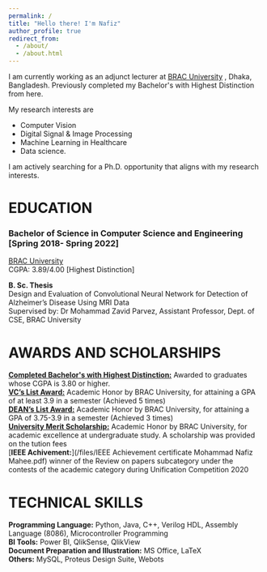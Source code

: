 ```yaml
---
permalink: /
title: "Hello there! I'm Nafiz"
author_profile: true
redirect_from: 
  - /about/
  - /about.html
---
```


I am currently working as an adjunct lecturer at [BRAC University](www.bracu.ac.bd) , Dhaka, Bangladesh. Previously completed my Bachelor's with Highest Distinction from here.

My research interests are 

* Computer Vision
* Digital Signal & Image Processing
* Machine Learning in Healthcare
* Data science.

I am actively searching for a Ph.D. opportunity that aligns with my research interests.

# EDUCATION

### Bachelor of Science in Computer Science and Engineering [Spring 2018- Spring 2022]  
[BRAC University](www.bracu.ac.bd)  
CGPA: 3.89/4.00 [Highest Distinction]

**B. Sc. Thesis**  
Design and Evaluation of Convolutional Neural Network for Detection of Alzheimer’s Disease Using MRI Data  
Supervised by: Dr Mohammad Zavid Parvez, Assistant Professor, Dept. of CSE, BRAC University



# AWARDS AND SCHOLARSHIPS

[**Completed Bachelor's with Highest Distinction:**](https://www.bracu.ac.bd/academics/office-registrar/policies-and-procedures/academic-standings-and-honors) Awarded to graduates whose CGPA is 3.80 or higher.  
[**VC’s List Award:**](https://www.bracu.ac.bd/academics/office-registrar/policies-and-procedures/academic-standings-and-honors) Academic Honor by BRAC University, for attaining a GPA of at least 3.9 in a semester (Achieved 5 times)  
[**DEAN’s List Award:**](https://www.bracu.ac.bd/academics/office-registrar/policies-and-procedures/academic-standings-and-honors) Academic Honor by BRAC University, for attaining a GPA of 3.75-3.9 in a semester (Achieved 3 times)  
[**University Merit Scholarship:**](https://www.bracu.ac.bd/admission/scholarships-financial-aid) Academic Honor by BRAC University, for academic excellence at undergraduate study. A scholarship was provided on the tution fees  
[**IEEE Achivement:**](/files/IEEE Achievement certificate Mohammad Nafiz Mahee.pdf) winner of the Review on papers subcategory under the contests of the academic category during Unification Competition 2020  

# TECHNICAL SKILLS  

**Programming Language:** Python, Java, C++, Verilog HDL, Assembly Language (8086), Microcontroller Programming  
**BI Tools:** Power BI, QlikSense, QlikView  
**Document Preparation and Illustration:** MS Office, LaTeX  
**Others:** MySQL, Proteus Design Suite, Webots  
